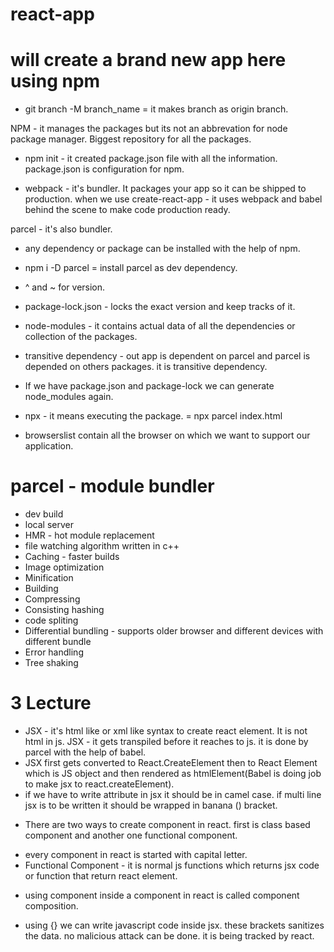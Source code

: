 # react-app

# will create a brand new app here using npm

- git branch -M branch_name = it makes branch as origin branch.

NPM - it manages the packages but its not an abbrevation for node package manager. Biggest repository for all the packages.

- npm init - it created package.json file with all the information. package.json is configuration for npm.

- webpack - it's bundler. It packages your app so it can be shipped to production.
  when we use create-react-app - it uses webpack and babel behind the scene to make code production ready.

parcel - it's also bundler.

- any dependency or package can be installed with the help of npm.
- npm i -D parcel = install parcel as dev dependency.

- ^ and ~ for version.

- package-lock.json - locks the exact version and keep tracks of it.
- node-modules - it contains actual data of all the dependencies or collection of the packages.
- transitive dependency - out app is dependent on parcel and parcel is depended on others packages. it is transitive dependency.
- If we have package.json and package-lock we can generate node_modules again.
- npx - it means executing the package. = npx parcel index.html
- browserslist contain all the browser on which we want to support our application.

# parcel - module bundler

- dev build
- local server
- HMR - hot module replacement
- file watching algorithm written in c++
- Caching - faster builds
- Image optimization
- Minification
- Building
- Compressing
- Consisting hashing
- code spliting
- Differential bundling - supports older browser and different devices with different bundle
- Error handling
- Tree shaking

# 3 Lecture

- JSX - it's html like or xml like syntax to create react element. It is not html in js.
  JSX - it gets transpiled before it reaches to js. it is done by parcel with the help of babel.
- JSX first gets converted to React.CreateElement then to React Element which is JS object and then rendered as htmlElement(Babel is doing job to make jsx to react.createElement).
- if we have to write attribute in jsx it should be in camel case. if multi line jsx is to be written it should be wrapped in banana () bracket.

* There are two ways to create component in react. first is class based component and another one functional component.
- every component in react is started with capital letter.
- Functional Component - it is normal js functions which returns jsx code or function that return react element.

* using component inside a component in react is called component composition.
- using {} we can write javascript code inside jsx. these brackets sanitizes the data. no malicious attack can be done. it is being tracked by react.


